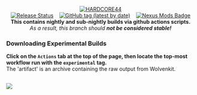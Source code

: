 <p align="center">
  <a href="https://www.nexusmods.com/cyberpunk2077/mods/4325"><img alt="HARDCORE44" src="https://i.imgur.com/ncJndzf.png"></a><br />
  <a href="https://github.com/radj307/actions/workflows/Generate-Release.yml"><img alt="Release Status" src="https://img.shields.io/github/workflow/status/radj307/HARDCORE44/Generate-Release?label=Release%20Generator&logo=github&style=flat-square"></a>&nbsp;&nbsp;&nbsp;&nbsp;<a href="https://github.com/radj307/HARDCORE44/releases"><img alt="GitHub tag (latest by date)" src="https://img.shields.io/github/v/tag/radj307/HARDCORE44?label=Latest%20Version&logo=github&style=flat-square"></a>&nbsp;&nbsp;&nbsp;&nbsp;<a href="https://www.nexusmods.com/cyberpunk2077/mods/4325"><img alt="Nexus Mods Badge" src="https://img.shields.io/endpoint?url=https%3A%2F%2Fgist.githubusercontent.com%2Fradj307%2Fe9a80731ee236cc67fb00b698e75201e%2Fraw%2F5230074dfb1a60fba917a1232f9382fa5cfec5db%2Fendpoint.json&style=flat-square"></a><br/>
<b>This contains nightly and sub-nightly builds via github actions scripts.</b><br/>
<i>As a result, this branch should <b>not be considered stable!</b></i>
</p>


### Downloading Experimental Builds
__Click on the `Actions` tab at the top of the page, then locate the top-most workflow run with the `experimental` tag.__  
The 'artifact' is an archive containing the raw output from Wolvenkit.

##
![](https://i.imgur.com/rtSd2rw.gif)
##
